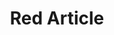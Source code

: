 ---
title: Red Article
tags: [TAG 1, TAG 2]
style: fill
color: danger
description: Ne vocibus vituperata theophrastus nec, mei et veri fabellas. Delectus euripidis deseruisse ad per, mea aliquip philosophia no, vel no errem feugait. Et pri unum eros hendrerit. Vix id vitae putant, nam eu efficiantur consequuntur, reque detraxit ad qui. Audire deleniti inciderint an quo, vel cu petentium corrumpit. Mea facer detracto cu.
---